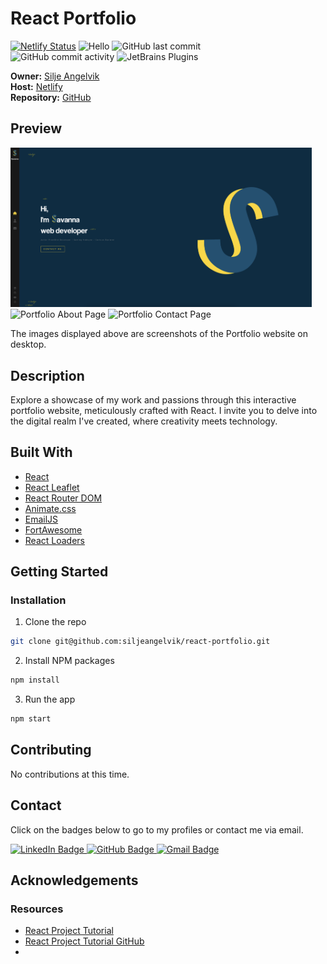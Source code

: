 # React Portfolio

[![Netlify Status](https://api.netlify.com/api/v1/badges/603346d3-d0f5-4200-b62d-f54fb4f3f622/deploy-status)](https://app.netlify.com/sites/savannadev/deploys)
![Hello](https://img.shields.io/static/v1?label=project&message=holidaze&color=orange) ![GitHub last commit](https://img.shields.io/github/last-commit/siljeangelvik/react-portfolio?&color=ff69b4)  
![GitHub commit activity](https://img.shields.io/github/commit-activity/w/siljeangelvik/react-portfolio?&color=blue) ![JetBrains Plugins](https://img.shields.io/jetbrains/plugin/r/rating/R4Intellij?&color=blueviolet)

**Owner:** [Silje Angelvik](https://github.com/siljeangelvik)    
**Host:** [Netlify](https://savannadev.netlify.app/)  
**Repository:** [GitHub](https://github.com/siljeangelvik/react-portfolio)

## Preview

<img src="./public/media/project_react_portfolio_home.png" alt="Portfolio Home Page" width="482" /> <br/>
<img src="./public/media/project_react_portfolio_about.png" alt="Portfolio About Page" width="240" /> <img src="./public/media/project_react_portfolio_contact.png" alt="Portfolio Contact Page" width="240" />

The images displayed above are screenshots of the Portfolio website on desktop.

## Description
Explore a showcase of my work and passions through this interactive portfolio website, meticulously crafted with React. I invite you to delve into the digital realm I've created, where creativity meets technology.


## Built With
- [React](https://reactjs.org/)
- [React Leaflet](https://react-leaflet.js.org/)
- [React Router DOM](https://reactrouter.com/web/guides/quick-start)
- [Animate.css](https://animate.style/)
- [EmailJS](https://www.emailjs.com/docs/examples/reactjs/)
- [FortAwesome](https://fontawesome.com/)
- [React Loaders](https://www.npmjs.com/package/react-loaders)

## Getting Started

### Installation

1. Clone the repo
```sh
git clone git@github.com:siljeangelvik/react-portfolio.git
```

2. Install NPM packages
```sh
npm install
```

3. Run the app
```sh
npm start
```

## Contributing

No contributions at this time.

## Contact

Click on the badges below to go to my profiles or contact me via email.

<a href = "https://www.linkedin.com/in/siljeangelvik/">
    <img src="https://img.shields.io/badge/LinkedIn-0A66C2.svg?style=for-the-badge&logo=LinkedIn&logoColor=white" alt="LinkedIn Badge" />
</a>
<a href = "https://github.com/siljeangelvik">
    <img src="https://img.shields.io/badge/GitHub-181717.svg?style=for-the-badge&logo=GitHub&logoColor=white" alt="GitHub Badge" />
</a>
<a href = "mailto: angelviksilje@gmail.com">
    <img src="https://img.shields.io/badge/Gmail-EA4335.svg?style=for-the-badge&logo=Gmail&logoColor=white" alt="Gmail Badge" />
</a>

## Acknowledgements

### Resources

- [React Project Tutorial](https://www.youtube.com/watch?v=bmpI252DmiI)
- [React Project Tutorial GitHub](https://github.com/bobangajicsm/react-portfolio-website/tree/master/src/assets/images)
- 